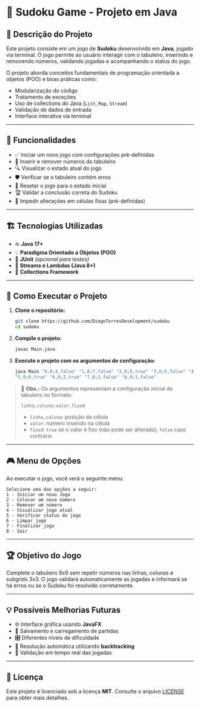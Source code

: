 # 🧩 Sudoku Game - Projeto em Java

## 📜 **Descrição do Projeto**

Este projeto consiste em um jogo de **Sudoku** desenvolvido em **Java**, jogado via terminal. O jogo permite ao usuário interagir com o tabuleiro, inserindo e removendo números, validando jogadas e acompanhando o status do jogo.

O projeto aborda conceitos fundamentais de programação orientada a objetos (POO) e boas práticas como:

- Modularização do código
- Tratamento de exceções
- Uso de collections do Java (`List`, `Map`, `Stream`)
- Validação de dados de entrada
- Interface interativa via terminal

---

## 🎯 **Funcionalidades**

- ✅ Iniciar um novo jogo com configurações pré-definidas
- 🔢 Inserir e remover números do tabuleiro
- 🔍 Visualizar o estado atual do jogo
- 🛡️ Verificar se o tabuleiro contém erros
- 🧹 Resetar o jogo para o estado inicial
- 🏆 Validar a conclusão correta do Sudoku
- 🚫 Impedir alterações em células fixas (pré-definidas)

---

## 🏗️ **Tecnologias Utilizadas**

- ☕ **Java 17+**
- 💡 **Paradigma Orientado a Objetos (POO)**
- 🧪 **JUnit** *(opcional para testes)*
- 📜 **Streams e Lambdas (Java 8+)**
- 🔄 **Collections Framework**

---

## 🚀 **Como Executar o Projeto**

1. **Clone o repositório:**
   ```bash
   git clone https://github.com/DiogoTorresDevelopment/sudoku
   cd sudoku
   ```

2. **Compile o projeto:**
   ```bash
   javac Main.java
   ```

3. **Execute o projeto com os argumentos de configuração:**
   ```bash
   java Main "0,0;4,false" "1,0;7,false" "2,0;9,true" "3,0;5,false" "4,0;8,true" \
   "5,0;6,true" "6,0;2,true" "7,0;3,false" "8,0;1,false"
   ```

> 🔗 **Obs.:** Os argumentos representam a configuração inicial do tabuleiro no formato:
> ```
> linha,coluna;valor,fixed
> ```
> - `linha,coluna`: posição da célula
> - `valor`: número inserido na célula
> - `fixed`: `true` se o valor é fixo (não pode ser alterado), `false` caso contrário

---

## 🎮 **Menu de Opções**

Ao executar o jogo, você verá o seguinte menu:

```
Selecione uma das opções a seguir:
1 - Iniciar um novo Jogo
2 - Colocar um novo número
3 - Remover um número
4 - Visualizar jogo atual
5 - Verificar status do jogo
6 - Limpar jogo
7 - Finalizar jogo
8 - Sair
```

---

## 🏆 **Objetivo do Jogo**
Complete o tabuleiro 9x9 sem repetir números nas linhas, colunas e subgrids 3x3. O jogo validará automaticamente as jogadas e informará se há erros ou se o Sudoku foi resolvido corretamente.

---

## 💡 **Possíveis Melhorias Futuras**
- 🌐 Interface gráfica usando **JavaFX**
- 💾 Salvamento e carregamento de partidas
- 🎛️ Diferentes níveis de dificuldade
- 🧠 Resolução automática utilizando **backtracking**
- 🌟 Validação em tempo real das jogadas

---

## 📝 **Licença**
Este projeto é licenciado sob a licença **MIT**. Consulte o arquivo [LICENSE](LICENSE) para obter mais detalhes.

